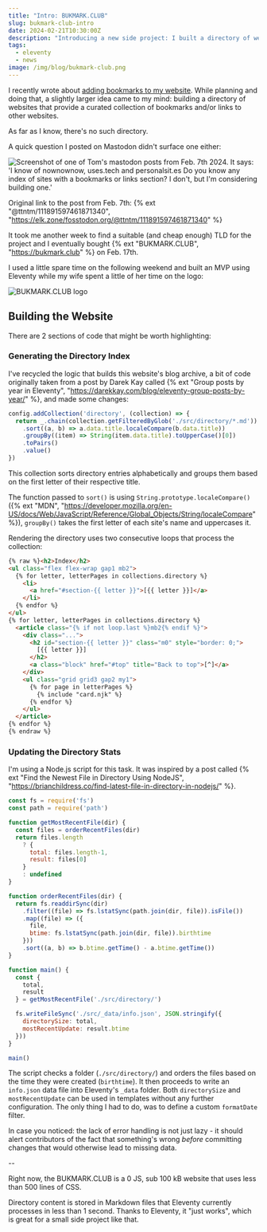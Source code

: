 ```yaml
---
title: "Intro: BUKMARK.CLUB"
slug: bukmark-club-intro
date: 2024-02-21T10:30:00Z
description: "Introducing a new side project: I built a directory of websites that provide a curated collection of bookmarks and/or links to other websites."
tags:
  - eleventy
  - news
image: /img/blog/bukmark-club.png
---
```


I recently wrote about [adding bookmarks to my website](/blog/bookmarks-are-back/). While planning and doing that, a slightly larger idea came to my mind: building a directory of websites that provide a curated collection of bookmarks and/or links to other websites.

As far as I know, there's no such directory.

A quick question I posted on Mastodon didn't surface one either:

<img src="/img/blog/111891597461871340.png" class="img-fluid img-center" alt="Screenshot of one of Tom's mastodon posts from Feb. 7th 2024. It says: 'I know of nownownow, uses.tech and personalsit.es Do you know any index of sites with a bookmarks or links section? I don't, but I'm considering building one.'">

Original link to the post from Feb. 7th: {% ext "@ttntm/111891597461871340", "https://elk.zone/fosstodon.org/@ttntm/111891597461871340" %}

It took me another week to find a suitable (and cheap enough) TLD for the project and I eventually bought {% ext "BUKMARK.CLUB", "https://bukmark.club" %} on Feb. 17th.

I used a little spare time on the following weekend and built an MVP using Eleventy while my wife spent a little of her time on the logo:

<img src="/img/blog/bukmark-club.png" class="img-fluid img-center" alt="BUKMARK.CLUB logo">

## Building the Website

There are 2 sections of code that might be worth highlighting:

### Generating the Directory Index

I've recycled the logic that builds this website's blog archive, a bit of code originally taken from a post by Darek Kay called {% ext "Group posts by year in Eleventy", "https://darekkay.com/blog/eleventy-group-posts-by-year/" %}, and made some changes:

```js
config.addCollection('directory', (collection) => {
  return _.chain(collection.getFilteredByGlob('./src/directory/*.md'))
    .sort((a, b) => a.data.title.localeCompare(b.data.title))
    .groupBy((item) => String(item.data.title).toUpperCase()[0])
    .toPairs()
    .value()
})
```

This collection sorts directory entries alphabetically and groups them based on the first letter of their respective title.

The function passed to `sort()` is using `String.prototype.localeCompare()` ({% ext "MDN", "https://developer.mozilla.org/en-US/docs/Web/JavaScript/Reference/Global_Objects/String/localeCompare" %}), `groupBy()` takes the first letter of each site's name and uppercases it.

Rendering the directory uses two consecutive loops that process the collection:

```html
{% raw %}<h2>Index</h2>
<ul class="flex flex-wrap gap1 mb2">
  {% for letter, letterPages in collections.directory %}
    <li>
      <a href="#section-{{ letter }}">[{{ letter }}]</a>
    </li>
  {% endfor %}
</ul>
{% for letter, letterPages in collections.directory %}
  <article class="{% if not loop.last %}mb2{% endif %}">
    <div class="...">
      <h2 id="section-{{ letter }}" class="m0" style="border: 0;">
        [{{ letter }}]
      </h2>
      <a class="block" href="#top" title="Back to top">[^]</a>
    </div>
    <ul class="grid grid3 gap2 my1">
      {% for page in letterPages %}
        {% include "card.njk" %}
      {% endfor %}
    </ul>
  </article>
{% endfor %}
{% endraw %}
```

### Updating the Directory Stats

I'm using a Node.js script for this task. It was inspired by a post called {% ext "Find the Newest File in Directory Using NodeJS", "https://brianchildress.co/find-latest-file-in-directory-in-nodejs/" %}.

```js
const fs = require('fs')
const path = require('path')

function getMostRecentFile(dir) {
  const files = orderRecentFiles(dir)
  return files.length
    ? {
      total: files.length-1,
      result: files[0]
    }
    : undefined
}

function orderRecentFiles(dir) {
  return fs.readdirSync(dir)
    .filter((file) => fs.lstatSync(path.join(dir, file)).isFile())
    .map((file) => ({
      file,
      btime: fs.lstatSync(path.join(dir, file)).birthtime
    }))
    .sort((a, b) => b.btime.getTime() - a.btime.getTime())
}

function main() {
  const {
    total,
    result
  } = getMostRecentFile('./src/directory/')

  fs.writeFileSync('./src/_data/info.json', JSON.stringify({
    directorySize: total,
    mostRecentUpdate: result.btime
  }))
}

main()
```

The script checks a folder (`./src/directory/`) and orders the files based on the time they were created (`birthtime`). It then proceeds to write an `info.json` data file into Eleventy's `_data` folder. Both `directorySize` and `mostRecentUpdate` can be used in templates without any further configuration. The only thing I had to do, was to define a custom `formatDate` filter.

In case you noticed: the lack of error handling is not just lazy - it should alert contributors of the fact that something's wrong _before_ committing changes that would otherwise lead to missing data.

--

Right now, the BUKMARK.CLUB is a 0 JS, sub 100 kB website that uses less than 500 lines of CSS.

Directory content is stored in Markdown files that Eleventy currently processes in less than 1 second. Thanks to Eleventy, it "just works", which is great for a small side project like that.
